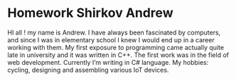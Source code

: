 # Homework Shirkov Andrew

HI all ! my name is Andrew. I have always been fascinated by computers, and since I was in elementary school I knew I would end up in a career working with them. My first exposure to programming came actually quite late in university and it was written in C++. 
The first work was in the field of web development. Currently I’m writing in C# language.
My hobbies: cycling, designing and assembling various IoT devices.